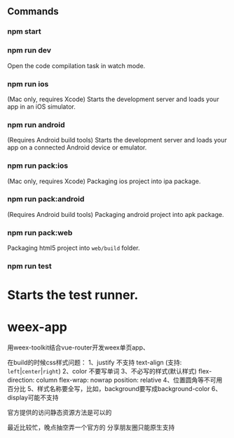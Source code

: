 ## Commands

### npm start


### npm run dev

Open the code compilation task in watch mode.

### npm run ios

(Mac only, requires Xcode)
Starts the development server and loads your app in an iOS simulator.

### npm run android

(Requires Android build tools)
Starts the development server and loads your app on a connected Android device or emulator.

### npm run pack:ios

(Mac only, requires Xcode)
Packaging ios project into ipa package.

### npm run pack:android

(Requires Android build tools)
Packaging android project into apk package.

### npm run pack:web

Packaging html5 project into `web/build` folder.

### npm run test

Starts the test runner.
=======
# weex-app
用weex-toolkit结合vue-router开发weex单页app、

在build的时候css样式问题：
1、justify 不支持 text-align (支持: `left`|`center`|`right`)
2、color 不要写单词
3、不必写的样式(默认样式)
 flex-direction: column
 flex-wrap: nowrap
 position: relative
4、位置圆角等不可用百分比
5、样式名称要全写，比如，background要写成background-color
6、display可能不支持

官方提供的访问静态资源方法是可以的

最近比较忙，晚点抽空弄一个官方的
分享朋友圈只能原生支持
